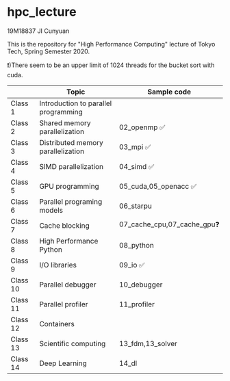 # hpc_lecture

19M18837 JI Cunyuan

This is the repository for "High Performance Computing" lecture of Tokyo Tech, Spring Semester 2020.

❗️)There seem to be an upper limit of 1024 threads for the bucket sort with cuda.

|          | Topic                                | Sample code               |
| -------- | ------------------------------------ | ------------------------- |
| Class 1  | Introduction to parallel programming |                           |
| Class 2  | Shared memory parallelization        | 02_openmp ✅              |
| Class 3  | Distributed memory parallelization   | 03_mpi    ✅              |
| Class 4  | SIMD parallelization                 | 04_simd   ✅              |
| Class 5  | GPU programming                      | 05_cuda,05_openacc ✅     |
| Class 6  | Parallel programing models           | 06_starpu                 |
| Class 7  | Cache blocking                       | 07_cache_cpu,07_cache_gpu❓ |
| Class 8  | High Performance Python              | 08_python                 |
| Class 9  | I/O libraries                        | 09_io     ✅                 |
| Class 10 | Parallel debugger                    | 10_debugger               |
| Class 11 | Parallel profiler                    | 11_profiler               |
| Class 12 | Containers                           |                           |
| Class 13 | Scientific computing                 | 13_fdm,13_solver          |
| Class 14 | Deep Learning                        | 14_dl                     |

